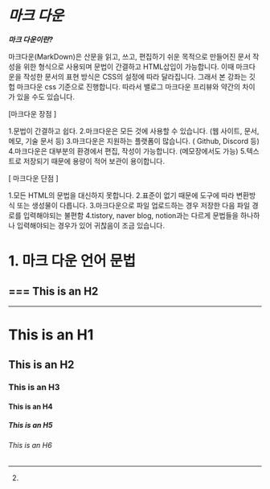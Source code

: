 # ***마크 다운***

_**마크 다운이란?**_

마크다운(MarkDown)은 산문을 읽고, 쓰고, 편집하기 쉬운 목적으로 만들어진 문서 작성을 위한 형식으로 사용되며 문법이 간결하고 HTML삽입이 가능합니다.
이때 마크다운을 작성한 문서의 표현 방식은 CSS의 설정에 따라 달라집니다. 그래서 본 강좌는 깃헙 마크다운 css 기준으로 진행합니다. 따라서 밸로그 마크다운 프리뷰와 약간의 차이가 있을 수도 있습니다.

 [마크다운 장점 ]

1.문법이 간결하고 쉽다.
2.마크다운은 모든 것에 사용할 수 있습니다. (웹 사이트, 문서, 메모, 기술 문서 등)
3.마크다운은 지원하는 플랫폼이 많습니다. ( Github, Discord 등)
4.마크다운은 대부분의 환경에서 편집, 작성이 가능합니다. (메모장에서도 가능)
5.텍스트로 저장되기 때문에 용량이 적어 보관이 용이합니다.

[ 마크다운 단점 ]

1.모든 HTML의 문법을 대신하지 못합니다.
2.표준이 없기 때문에 도구에 따라 변환방식 또는 생성물이 다릅니다.
3.마크다운으로 파일 업로드하는 경우 저장한 다음 파일 경로를 입력해야되는 불편함
4.tistory, naver blog, notion과는 다르게 문법들을 하나하나 입력해야되는 경우가 있어 귀찮음이 조금 있습니다.

 


# 1. 마크 다운 언어 문법
  
   
  ===
  This is an H2
  --- 
----------------------  
  # This is an H1
## This is an H2
### This is an H3
#### This is an H4
##### This is an H5
###### This is an H6
---------------------

2. 














